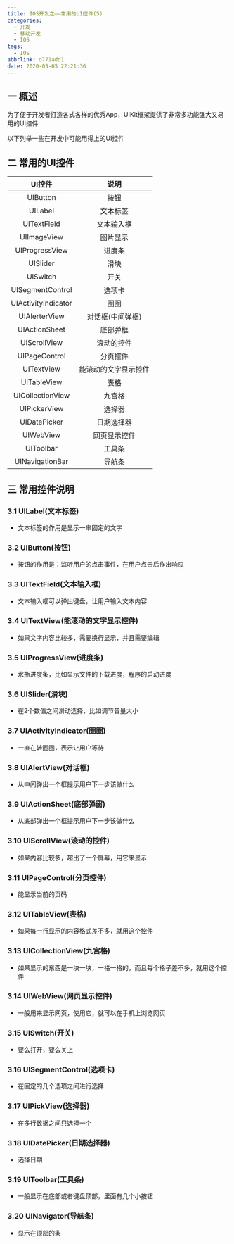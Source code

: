 ```yaml
---
title: IOS开发之——常用的UI控件(5)
categories:
  - 开发
  - 移动开发
  - IOS
tags:
  - IOS
abbrlink: d771add1
date: 2020-05-05 22:21:36
---
```

## 一 概述

为了便于开发者打造各式各样的优秀App，UIKit框架提供了非常多功能强大又易用的UI控件

以下列举一些在开发中可能用得上的UI控件

<!--more-->

## 二 常用的UI控件

|       UI控件        |         说明         |
| :-----------------: | :------------------: |
|      UIButton       |         按钮         |
|       UILabel       |       文本标签       |
|     UITextField     |      文本输入框      |
|     UIImageView     |       图片显示       |
|   UIProgressView    |        进度条        |
|      UISlider       |         滑块         |
|      UISwitch       |         开关         |
|  UISegmentControl   |        选项卡        |
| UIActivityIndicator |         圈圈         |
|    UIAlerterView    |   对话框(中间弹框)   |
|    UIActionSheet    |       底部弹框       |
|    UIScrollView     |      滚动的控件      |
|    UIPageControl    |       分页控件       |
|     UITextView      | 能滚动的文字显示控件 |
|     UITableView     |         表格         |
|  UICollectionView   |        九宫格        |
|    UIPickerView     |        选择器        |
|    UIDatePicker     |      日期选择器      |
|      UIWebView      |     网页显示控件     |
|      UIToolbar      |        工具条        |
|   UINavigationBar   |        导航条        |

## 三 常用控件说明

### 3.1 UILabel(文本标签)

* 文本标签的作用是显示一串固定的文字

### 3.2 UIButton(按钮)

* 按钮的作用是：监听用户的点击事件，在用户点击后作出响应

### 3.3 UITextField(文本输入框)

* 文本输入框可以弹出键盘，让用户输入文本内容

### 3.4 UITextView(能滚动的文字显示控件)

* 如果文字内容比较多，需要换行显示，并且需要编辑

### 3.5  UIProgressView(进度条)

* 水瓶进度条，比如显示文件的下载进度，程序的启动进度

### 3.6 UISlider(滑块)

* 在2个数值之间滑动选择，比如调节音量大小

### 3.7 UIActivityIndicator(圈圈)

* 一直在转圈圈，表示让用户等待

### 3.8 UIAlertView(对话框)

* 从中间弹出一个框提示用户下一步该做什么

### 3.9 UIActionSheet(底部弹窗)

* 从底部弹出一个框提示用户下一步该做什么

### 3.10 UIScrollView(滚动的控件)

* 如果内容比较多，超出了一个屏幕，用它来显示

### 3.11 UIPageControl(分页控件)

* 能显示当前的页码

### 3.12 UITableView(表格)

* 如果每一行显示的内容格式差不多，就用这个控件

### 3.13 UICollectionView(九宫格)

* 如果显示的东西是一块一块，一格一格的，而且每个格子差不多，就用这个控件

### 3.14 UIWebView(网页显示控件)

* 一般用来显示网页，使用它，就可以在手机上浏览网页

### 3.15 UISwitch(开关)

* 要么打开，要么关上

### 3.16 UISegmentControl(选项卡)

* 在固定的几个选项之间进行选择

### 3.17 UIPickView(选择器)

* 在多行数据之间只选择一个

### 3.18 UIDatePicker(日期选择器)

* 选择日期

### 3.19 UIToolbar(工具条)

* 一般显示在底部或者键盘顶部，里面有几个小按钮

### 3.20 UINavigator(导航条)

* 显示在顶部的条